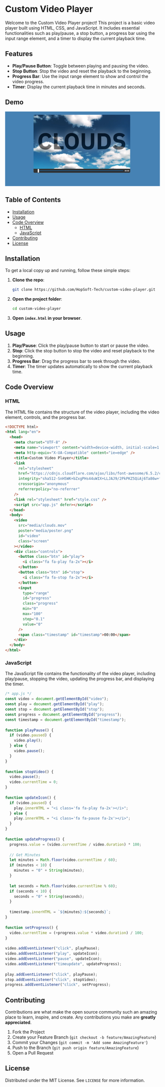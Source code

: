 # Custom Video Player

Welcome to the Custom Video Player project! This project is a basic video player built using HTML, CSS, and JavaScript. It includes essential functionalities such as play/pause, a stop button, a progress bar using the input range element, and a timer to display the current playback time.

## Features

- **Play/Pause Button**: Toggle between playing and pausing the video.
- **Stop Button**: Stop the video and reset the playback to the beginning.
- **Progress Bar**: Use the input range element to show and control the video progress.
- **Timer**: Display the current playback time in minutes and seconds.

## Demo

<!-- Add a screenshot of your project -->

![Video Player Screenshot](screenshot.png)

## Table of Contents

- [Installation](#installation)
- [Usage](#usage)
- [Code Overview](#code-overview)
  - [HTML](#html)
  - [JavaScript](#javascript)
- [Contributing](#contributing)
- [License](#license)

## Installation

To get a local copy up and running, follow these simple steps:

1. **Clone the repo**:

   ```sh
   git clone https://github.com/HopSoft-Tech/custom-video-player.git
   ```

2. **Open the project folder**:

   ```sh
   cd custom-video-player
   ```

3. **Open `index.html` in your browser**.

## Usage

1. **Play/Pause**: Click the play/pause button to start or pause the video.
2. **Stop**: Click the stop button to stop the video and reset playback to the beginning.
3. **Progress Bar**: Drag the progress bar to seek through the video.
4. **Timer**: The timer updates automatically to show the current playback time.

## Code Overview

### HTML

The HTML file contains the structure of the video player, including the video element, controls, and the progress bar.

```html
<!DOCTYPE html>
<html lang="en">
  <head>
    <meta charset="UTF-8" />
    <meta name="viewport" content="width=device-width, initial-scale=1.0" />
    <meta http-equiv="X-UA-Compatible" content="ie=edge" />
    <title>Custom Video Player</title>
    <link
      rel="stylesheet"
      href="https://cdnjs.cloudflare.com/ajax/libs/font-awesome/6.5.2/css/all.min.css"
      integrity="sha512-SnH5WK+bZxgPHs44uWIX+LLJAJ9/2PkPKZ5QiAj6Ta86w+fsb2TkcmfRyVX3pBnMFcV7oQPJkl9QevSCWr3W6A=="
      crossorigin="anonymous"
      referrerpolicy="no-referrer"
    />
    <link rel="stylesheet" href="style.css" />
    <script src="app.js" defer></script>
  </head>
  <body>
    <video
      src="media/clouds.mov"
      poster="media/poster.png"
      id="video"
      class="screen"
    ></video>
    <div class="controls">
      <button class="btn" id="play">
        <i class="fa fa-play fa-2x"></i>
      </button>
      <button class="btn" id="stop">
        <i class="fa fa-stop fa-2x"></i>
      </button>
      <input
        type="range"
        id="progress"
        class="progress"
        min="0"
        max="100"
        step="0.1"
        value="0"
      />
      <span class="timestamp" id="timestamp">00:00</span>
    </div>
  </body>
</html>
```

### JavaScript

The JavaScript file contains the functionality of the video player, including play/pause, stopping the video, updating the progress bar, and displaying the timer.

```js
/* app.js */
const video = document.getElementById("video");
const play = document.getElementById("play");
const stop = document.getElementById("stop");
const progress = document.getElementById("progress");
const timestamp = document.getElementById("timestamp");

function playPause() {
  if (video.paused) {
    video.play();
  } else {
    video.pause();
  }
}

function stopVideo() {
  video.pause();
  video.currentTime = 0;
}

function updateIcon() {
  if (video.paused) {
    play.innerHTML = "<i class='fa fa-play fa-2x'></i>";
  } else {
    play.innerHTML = "<i class='fa fa-pause fa-2x'></i>";
  }
}

function updateProgress() {
  progress.value = (video.currentTime / video.duration) * 100;

  // Get Minutes
  let minutes = Math.floor(video.currentTime / 60);
  if (minutes < 10) {
    minutes = "0" + String(minutes);
  }

  let seconds = Math.floor(video.currentTime % 60);
  if (seconds < 10) {
    seconds = "0" + String(seconds);
  }

  timestamp.innerHTML = `${minutes}:${seconds}`;
}

function setProgress() {
  video.currentTime = (+progress.value * video.duration) / 100;
}

video.addEventListener("click", playPause);
video.addEventListener("play", updateIcon);
video.addEventListener("pause", updateIcon);
video.addEventListener("timeupdate", updateProgress);

play.addEventListener("click", playPause);
stop.addEventListener("click", stopVideo);
progress.addEventListener("click", setProgress);
```

## Contributing

Contributions are what make the open source community such an amazing place to learn, inspire, and create. Any contributions you make are **greatly appreciated**.

1. Fork the Project
2. Create your Feature Branch (`git checkout -b feature/AmazingFeature`)
3. Commit your Changes (`git commit -m 'Add some AmazingFeature'`)
4. Push to the Branch (`git push origin feature/AmazingFeature`)
5. Open a Pull Request

## License

Distributed under the MIT License. See `LICENSE` for more information.

